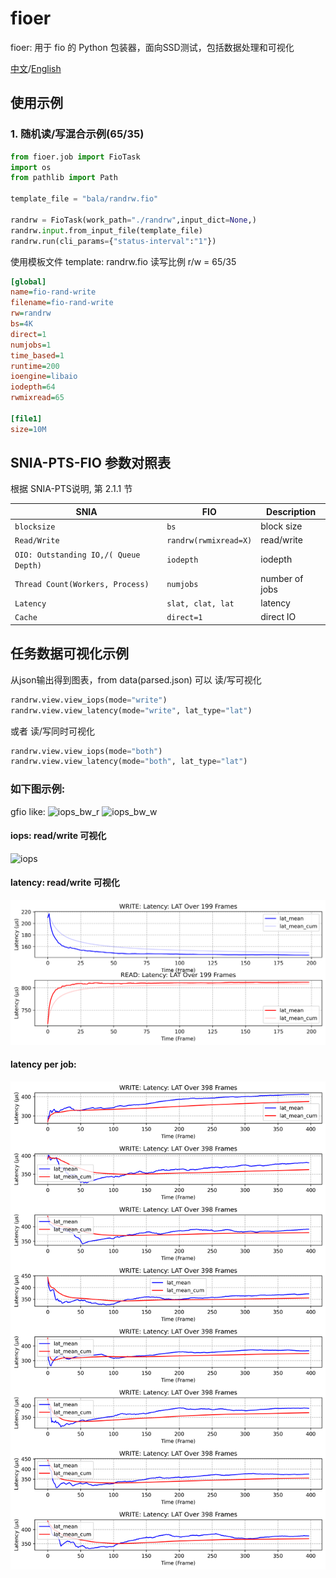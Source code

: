 # fioer
fioer: 用于 fio 的 Python 包装器，面向SSD测试，包括数据处理和可视化

[中文](./README_CN.md)/[English](./README.md)

## 使用示例 
### 1. 随机读/写混合示例(65/35)

```python
from fioer.job import FioTask
import os
from pathlib import Path

template_file = "bala/randrw.fio"

randrw = FioTask(work_path="./randrw",input_dict=None,)
randrw.input.from_input_file(template_file)
randrw.run(cli_params={"status-interval":"1"})
```

使用模板文件 template: randrw.fio
读写比例 r/w = 65/35
```ini
[global]
name=fio-rand-write
filename=fio-rand-write
rw=randrw
bs=4K
direct=1
numjobs=1
time_based=1
runtime=200
ioengine=libaio
iodepth=64
rwmixread=65

[file1]
size=10M

```


## SNIA-PTS-FIO 参数对照表
根据 SNIA-PTS说明, 第 2.1.1 节

| SNIA  | FIO  | Description |
| --- | --- | --- |
| `blocksize` | `bs` | block size |
| `Read/Write` | `randrw(rwmixread=X)` | read/write |
| `OIO: Outstanding IO,/( Queue Depth)` | `iodepth` | iodepth |
| `Thread Count(Workers, Process)` | `numjobs` | number of jobs |
| `Latency` | `slat, clat, lat` | latency |
| `Cache` | `direct=1` | direct IO |



## 任务数据可视化示例
从json输出得到图表，from data(parsed.json)
可以 读/写可视化
```python
randrw.view.view_iops(mode="write")
randrw.view.view_latency(mode="write", lat_type="lat")
```
或者 读/写同时可视化
```python
randrw.view.view_iops(mode="both")
randrw.view.view_latency(mode="both", lat_type="lat")
```

### 如下图示例:

gfio like:
![iops_bw_r](https://img.picui.cn/free/2024/10/31/6723a9604fbfd.png) 
![iops_bw_w](https://img.picui.cn/free/2024/10/31/6723a94ea84cc.png)

#### iops: read/write 可视化
![iops](https://img.picui.cn/free/2024/10/31/6722f4b74e52b.png)


#### latency: read/write 可视化
![latency](./images/lat_rw.png)
#### latency per job:
![latency-total](./images/lat_perjob.png)